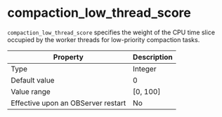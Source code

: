 compaction_low_thread_score
=============================================

`compaction_low_thread_score` specifies the weight of the CPU time slice occupied by the worker threads for low-priority compaction tasks.

| **Property** | **Description** |
|------------------|----------|
| Type | Integer |
| Default value | 0 |
| Value range | \[0, 100\] |
| Effective upon an OBServer restart | No |
